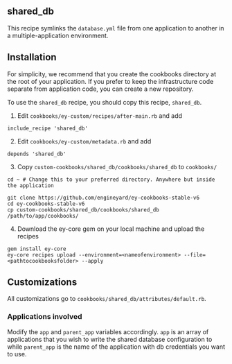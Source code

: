 ## shared_db

This recipe symlinks the `database.yml` file from one application to another in a multiple-application environment.

## Installation

For simplicity, we recommend that you create the cookbooks directory at the root of your application. If you prefer to keep the infrastructure code separate from application code, you can create a new repository.

To use the `shared_db` recipe, you should copy this recipe, `shared_db`.

1. Edit `cookbooks/ey-custom/recipes/after-main.rb` and add

  ```
  include_recipe 'shared_db'
  ```

2. Edit `cookbooks/ey-custom/metadata.rb` and add

  ```
  depends 'shared_db'
  ```

3. Copy `custom-cookbooks/shared_db/cookbooks/shared_db` to `cookbooks/`

  ```
  cd ~ # Change this to your preferred directory. Anywhere but inside the application

  git clone https://github.com/engineyard/ey-cookbooks-stable-v6
  cd ey-cookbooks-stable-v6
  cp custom-cookbooks/shared_db/cookbooks/shared_db /path/to/app/cookbooks/
  ```

4. Download the ey-core gem on your local machine and upload the recipes

  ```
  gem install ey-core
  ey-core recipes upload --environment=<nameofenvironment> --file=<pathtocookbooksfolder> --apply
  ```

## Customizations

All customizations go to `cookbooks/shared_db/attributes/default.rb`.

### Applications involved

Modify the `app` and `parent_app` variables accordingly. `app` is an array of applications that you wish to write the shared database configuration to while `parent_app` is the name of the application with db credentials you want to use.

